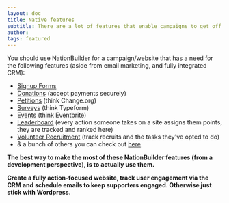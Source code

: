 ```yaml
---
layout: doc
title: Native features
subtitle: There are a lot of features that enable campaigns to get off the ground quickly and engage users
author:
tags: featured
---
```


You should use NationBuilder for a campaign/website that has a need for the following features (aside from email marketing, and fully integrated CRM):

- [Signup Forms]()
- [Donations](https://nationbuilder.com/how_to_create_a_donation_page) (accept payments securely)
- [Petitions](https://nationbuilder.com/how_to_create_a_petition) (think Change.org)
- [Surveys](https://nationbuilder.com/how_to_create_a_survey) (think Typeform)
- [Events](https://nationbuilder.com/setting_up_an_event) (think Eventbrite)
- [Leaderboard](https://nationbuilder.com/how_to_create_a_leaderboard) (every action someone takes on a site assigns them points, they are tracked and ranked here)
- [Volunteer Recruitment](https://nationbuilder.com/how_to_volunteer) (track recruits and the tasks they've opted to do)
- & a bunch of others you can check out [here](https://nationbuilder.com/types_of_nationbuilder_pages)

**The best way to make the most of these NationBuilder features (from a development perspective), is to actually use them.**

**Create a fully action-focused website, track user engagement via the CRM and schedule emails to keep supporters engaged. Otherwise just stick with Wordpress.**